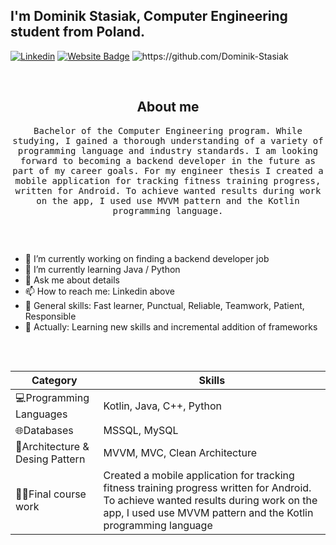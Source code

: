 
## I'm Dominik Stasiak, Computer Engineering student from Poland.

[![Linkedin](https://img.shields.io/badge/-LinkedIn-blue?style=flat&logo=Linkedin&logoColor=white)](https://www.linkedin.com/in/dominik-stasiak-820a0a262/)
[![Website Badge](https://img.shields.io/badge/Website-3b5998?style=flat-square&logo=google-chrome&logoColor=white)](http://www.dstasiak.pl/)
<img src="https://komarev.com/ghpvc/?username=Dominik-Stasiak" alt="https://github.com/Dominik-Stasiak" />

&nbsp;

<h2 align="center"> About me </h2>
<p align="center">
  <samp>Bachelor of the Computer Engineering program. While studying, I gained a thorough
understanding of a variety of programming language and industry standards. I am looking
forward to becoming a backend developer in the future as part of my career goals. For my engineer thesis I created a mobile application for tracking fitness training progress, written for Android. To achieve wanted results during work on the app, I used use
MVVM pattern and the Kotlin programming language.
  </samp>
</p>

##
&nbsp;

- 🔭 I’m currently working on finding a backend developer job
- 🌱 I’m currently learning  Java / Python
- 💬 Ask me about details
- 📫 How to reach me: Linkedin above
- 💪 General skills: Fast learner, Punctual, Reliable, Teamwork, Patient, Responsible
- 📜 Actually: Learning new skills and incremental addition of frameworks

##
&nbsp;

 |  Category | Skills |
| ------------ | ------------ |
| 💻Programming Languages | Kotlin, Java, C++, Python |
| 🌐Databases | MSSQL, MySQL |
| 🛞Architecture & Desing Pattern  | MVVM, MVC, Clean Architecture |
| 🧑‍💻Final course work |  Created a mobile application for tracking fitness training progress written for Android. To achieve wanted results during work on the app, I used use MVVM pattern and the Kotlin programming language |
